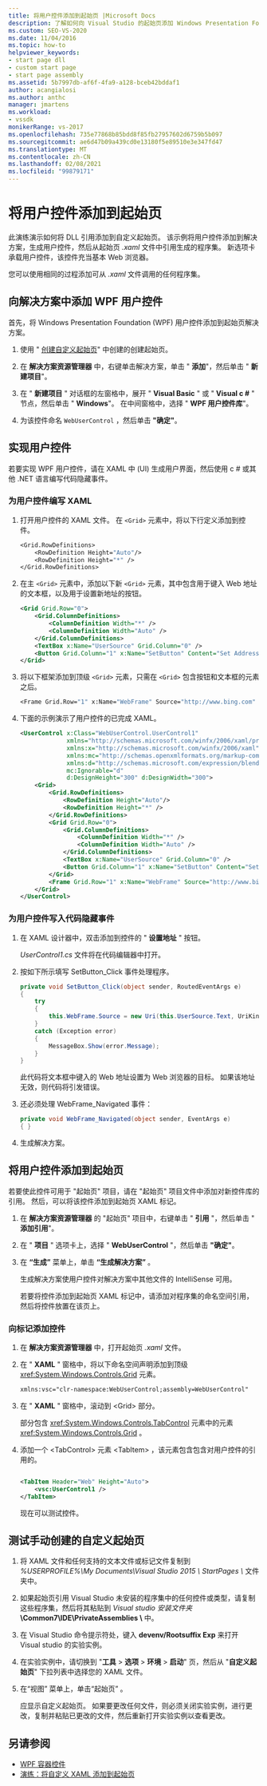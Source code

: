 ```yaml
---
title: 将用户控件添加到起始页 |Microsoft Docs
description: 了解如何向 Visual Studio 的起始页添加 Windows Presentation Foundation (WPF) 用户控件。
ms.custom: SEO-VS-2020
ms.date: 11/04/2016
ms.topic: how-to
helpviewer_keywords:
- start page dll
- custom start page
- start page assembly
ms.assetid: 5b7997db-af6f-4fa9-a128-bceb42bddaf1
author: acangialosi
ms.author: anthc
manager: jmartens
ms.workload:
- vssdk
monikerRange: vs-2017
ms.openlocfilehash: 735e77868b85bdd8f85fb27957602d6759b5b097
ms.sourcegitcommit: ae6d47b09a439cd0e13180f5e89510e3e347fd47
ms.translationtype: MT
ms.contentlocale: zh-CN
ms.lasthandoff: 02/08/2021
ms.locfileid: "99879171"
---
```

# <a name="add-user-control-to-the-start-page"></a>将用户控件添加到起始页

此演练演示如何将 DLL 引用添加到自定义起始页。 该示例将用户控件添加到解决方案，生成用户控件，然后从起始页 *.xaml* 文件中引用生成的程序集。 新选项卡承载用户控件，该控件充当基本 Web 浏览器。

您可以使用相同的过程添加可从 *.xaml* 文件调用的任何程序集。

## <a name="add-a-wpf-user-control-to-the-solution"></a>向解决方案中添加 WPF 用户控件

首先，将 Windows Presentation Foundation (WPF) 用户控件添加到起始页解决方案。

1. 使用 " [创建自定义起始页](../extensibility/creating-a-custom-start-page.md)" 中创建的创建起始页。

2. 在 **解决方案资源管理器** 中，右键单击解决方案，单击 " **添加**"，然后单击 " **新建项目**"。

3. 在 " **新建项目** " 对话框的左窗格中，展开 " **Visual Basic** " 或 " **Visual c #** " 节点，然后单击 " **Windows**"。 在中间窗格中，选择 " **WPF 用户控件库**"。

4. 为该控件命名 `WebUserControl` ，然后单击 **"确定"**。

## <a name="implement-the-user-control"></a>实现用户控件

若要实现 WPF 用户控件，请在 XAML 中 (UI) 生成用户界面，然后使用 c # 或其他 .NET 语言编写代码隐藏事件。

### <a name="to-write-the-xaml-for-the-user-control"></a>为用户控件编写 XAML

1. 打开用户控件的 XAML 文件。 在 `<Grid>` 元素中，将以下行定义添加到控件。

    ```vb
    <Grid.RowDefinitions>
        <RowDefinition Height="Auto"/>
        <RowDefinition Height="*" />
    </Grid.RowDefinitions>

    ```

2. 在主 `<Grid>` 元素中，添加以下新 `<Grid>` 元素，其中包含用于键入 Web 地址的文本框，以及用于设置新地址的按钮。

    ```xml
    <Grid Grid.Row="0">
        <Grid.ColumnDefinitions>
            <ColumnDefinition Width="*" />
            <ColumnDefinition Width="Auto" />
        </Grid.ColumnDefinitions>
        <TextBox x:Name="UserSource" Grid.Column="0" />
        <Button Grid.Column="1" x:Name="SetButton" Content="Set Address" Click="SetButton_Click" />
    </Grid>
    ```

3. 将以下框架添加到顶级 `<Grid>` 元素，只需在 `<Grid>` 包含按钮和文本框的元素之后。

    ```vb
    <Frame Grid.Row="1" x:Name="WebFrame" Source="http://www.bing.com" Navigated="WebFrame_Navigated" />
    ```

4. 下面的示例演示了用户控件的已完成 XAML。

    ```xml
    <UserControl x:Class="WebUserControl.UserControl1"
                 xmlns="http://schemas.microsoft.com/winfx/2006/xaml/presentation"
                 xmlns:x="http://schemas.microsoft.com/winfx/2006/xaml"
                 xmlns:mc="http://schemas.openxmlformats.org/markup-compatibility/2006"
                 xmlns:d="http://schemas.microsoft.com/expression/blend/2008"
                 mc:Ignorable="d"
                 d:DesignHeight="300" d:DesignWidth="300">
        <Grid>
            <Grid.RowDefinitions>
                <RowDefinition Height="Auto"/>
                <RowDefinition Height="*" />
            </Grid.RowDefinitions>
            <Grid Grid.Row="0">
                <Grid.ColumnDefinitions>
                    <ColumnDefinition Width="*" />
                    <ColumnDefinition Width="Auto" />
                </Grid.ColumnDefinitions>
                <TextBox x:Name="UserSource" Grid.Column="0" />
                <Button Grid.Column="1" x:Name="SetButton" Content="Set Address" Click="SetButton_Click" />
            </Grid>
            <Frame Grid.Row="1" x:Name="WebFrame" Source="http://www.bing.com" Navigated="WebFrame_Navigated" />
        </Grid>
    </UserControl>

    ```

### <a name="to-write-the-code-behind-events-for-the-user-control"></a>为用户控件写入代码隐藏事件

1. 在 XAML 设计器中，双击添加到控件的 " **设置地址** " 按钮。

    *UserControl1.cs* 文件将在代码编辑器中打开。

2. 按如下所示填写 SetButton_Click 事件处理程序。

    ```csharp
    private void SetButton_Click(object sender, RoutedEventArgs e)
    {
        try
        {
            this.WebFrame.Source = new Uri(this.UserSource.Text, UriKind.Absolute);
        }
        catch (Exception error)
        {
            MessageBox.Show(error.Message);
        }
    }
    ```

    此代码将文本框中键入的 Web 地址设置为 Web 浏览器的目标。 如果该地址无效，则代码将引发错误。

3. 还必须处理 WebFrame_Navigated 事件：

    ```csharp
    private void WebFrame_Navigated(object sender, EventArgs e)
    { }
    ```

4. 生成解决方案。

## <a name="add-the-user-control-to-the-start-page"></a>将用户控件添加到起始页

若要使此控件可用于 "起始页" 项目，请在 "起始页" 项目文件中添加对新控件库的引用。 然后，可以将该控件添加到起始页 XAML 标记。

1. 在 **解决方案资源管理器** 的 "起始页" 项目中，右键单击 " **引用** "，然后单击 " **添加引用**"。

2. 在 " **项目** " 选项卡上，选择 " **WebUserControl** "，然后单击 **"确定"**。

3. 在 **“生成”** 菜单上，单击 **“生成解决方案”** 。

    生成解决方案使用户控件对解决方案中其他文件的 IntelliSense 可用。

    若要将控件添加到起始页 XAML 标记中，请添加对程序集的命名空间引用，然后将控件放置在该页上。

### <a name="to-add-the-control-to-the-markup"></a>向标记添加控件

1. 在 **解决方案资源管理器** 中，打开起始页 *.xaml* 文件。

2. 在 " **XAML** " 窗格中，将以下命名空间声明添加到顶级 <xref:System.Windows.Controls.Grid> 元素。

   ```xml
   xmlns:vsc="clr-namespace:WebUserControl;assembly=WebUserControl"
   ```

3. 在 " **XAML** " 窗格中，滚动到 \<Grid> 部分。

    部分包含 <xref:System.Windows.Controls.TabControl> 元素中的元素 <xref:System.Windows.Controls.Grid> 。

4. 添加一个 \<TabControl> 元素 \<TabItem> ，该元素包含包含对用户控件的引用的。

    ```xml

    <TabItem Header="Web" Height="Auto">
        <vsc:UserControl1 />
    </TabItem>

    ```

    现在可以测试控件。

## <a name="test-a-manually-created-custom-start-page"></a>测试手动创建的自定义起始页

1. 将 XAML 文件和任何支持的文本文件或标记文件复制到 *%USERPROFILE%\My Documents\Visual Studio 2015 \ StartPages \\* 文件夹中。

2. 如果起始页引用 Visual Studio 未安装的程序集中的任何控件或类型，请复制这些程序集，然后将其粘贴到 _Visual studio 安装文件夹_**\Common7\IDE\PrivateAssemblies \\** 中。

3. 在 Visual Studio 命令提示符处，键入 **devenv/Rootsuffix Exp** 来打开 Visual studio 的实验实例。

4. 在实验实例中，请切换到 "**工具**  >  **选项**  >  **环境**  >  **启动**" 页，然后从 "**自定义起始页**" 下拉列表中选择您的 XAML 文件。

5. 在“视图”  菜单上，单击“起始页” 。

    应显示自定义起始页。 如果要更改任何文件，则必须关闭实验实例，进行更改，复制并粘贴已更改的文件，然后重新打开实验实例以查看更改。

## <a name="see-also"></a>另请参阅

- [WPF 容器控件](/previous-versions/bb675291(v=vs.110))
- [演练：将自定义 XAML 添加到起始页](../extensibility/walkthrough-adding-custom-xaml-to-the-start-page.md)